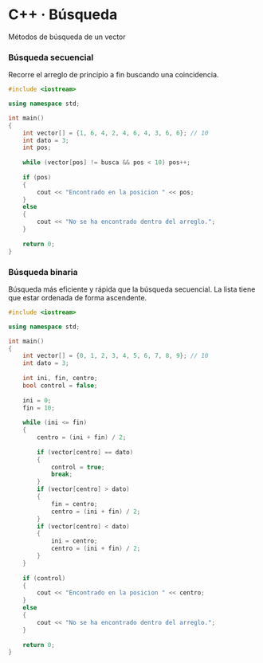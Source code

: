 # C++ · Búsqueda

Métodos de búsqueda de un vector



### Búsqueda secuencial

Recorre el arreglo de principio a fin buscando una coincidencia.

```c++
#include <iostream>

using namespace std;

int main()
{
	int vector[] = {1, 6, 4, 2, 4, 6, 4, 3, 6, 6}; // 10
	int dato = 3;
	int pos;
	
	while (vector[pos] != busca && pos < 10) pos++;
	
	if (pos)
	{
		cout << "Encontrado en la posicion " << pos;
	}
	else
	{
		cout << "No se ha encontrado dentro del arreglo.";
	}
	
	return 0;
}
```



### Búsqueda binaria

Búsqueda más eficiente y rápida que la búsqueda secuencial. La lista tiene que estar ordenada de forma ascendente.

```c++
#include <iostream>

using namespace std;

int main()
{
	int vector[] = {0, 1, 2, 3, 4, 5, 6, 7, 8, 9}; // 10
	int dato = 3;
	
	int ini, fin, centro;
	bool control = false;
	
	ini = 0;
	fin = 10;
	
	while (ini <= fin)
	{
		centro = (ini + fin) / 2;
		
		if (vector[centro] == dato)
		{
			control = true;
			break;
		}
		if (vector[centro] > dato)
		{
			fin = centro;
			centro = (ini + fin) / 2;
		}
		if (vector[centro] < dato)
		{
			ini = centro;
			centro = (ini + fin) / 2;
		}
	}
	
	if (control)
	{
		cout << "Encontrado en la posicion " << centro;
	}
	else
	{
		cout << "No se ha encontrado dentro del arreglo.";
	}
	
	return 0;
}
```

